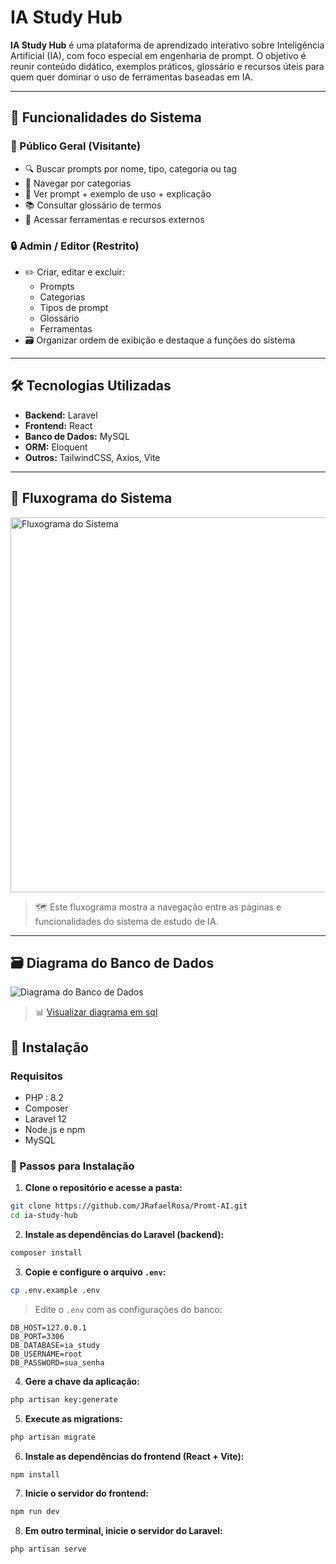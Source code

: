 # IA Study Hub

**IA Study Hub** é uma plataforma de aprendizado interativo sobre Inteligência Artificial (IA), com foco especial em engenharia de prompt. O objetivo é reunir conteúdo didático, exemplos práticos, glossário e recursos úteis para quem quer dominar o uso de ferramentas baseadas em IA.

---

## 🧠 Funcionalidades do Sistema

### 👥 Público Geral (Visitante)

- 🔍 Buscar prompts por nome, tipo, categoria ou tag  
- 📂 Navegar por categorias  
- 🧪 Ver prompt + exemplo de uso + explicação  
- 📚 Consultar glossário de termos  
- 🔗 Acessar ferramentas e recursos externos  

### 🔒 Admin / Editor (Restrito)

- ✏️ Criar, editar e excluir:
  - Prompts
  - Categorias
  - Tipos de prompt
  - Glossário
  - Ferramentas
- 🗃️ Organizar ordem de exibição e destaque a funções do sistema

---

## 🛠️ Tecnologias Utilizadas

- **Backend:** Laravel  
- **Frontend:** React  
- **Banco de Dados:** MySQL  
- **ORM:** Eloquent  
- **Outros:** TailwindCSS, Axios, Vite

---
## 🧭 Fluxograma do Sistema

<img src="https://i.postimg.cc/rmXCJvP4/Chat-GPT-Image-5-de-mai-de-2025-14-58-36.png" alt="Fluxograma do Sistema" width="600"/>

> 🗺️ Este fluxograma mostra a navegação entre as páginas e funcionalidades do sistema de estudo de IA.


---

## 🗃️ Diagrama do Banco de Dados

![Diagrama do Banco de Dados](https://i.postimg.cc/KzDL54LX/Untitled.png)

> 📊 [Visualizar diagrama em sql](https://dbdiagram.io/d/IA-Study-Hub-6818f7371ca52373f58a8db6)


## 🚀 Instalação

### Requisitos

- PHP : 8.2  
- Composer
- Laravel 12
- Node.js e npm  
- MySQL


### 🚀 Passos para Instalação

1. **Clone o repositório e acesse a pasta:**

```bash
git clone https://github.com/JRafaelRosa/Promt-AI.git
cd ia-study-hub
```

2. **Instale as dependências do Laravel (backend):**

```bash
composer install
```

3. **Copie e configure o arquivo `.env`:**

```bash
cp .env.example .env
```

> Edite o `.env` com as configurações do banco:
```
DB_HOST=127.0.0.1
DB_PORT=3306
DB_DATABASE=ia_study
DB_USERNAME=root
DB_PASSWORD=sua_senha
```

4. **Gere a chave da aplicação:**

```bash
php artisan key:generate
```

5. **Execute as migrations:**

```bash
php artisan migrate
```

6. **Instale as dependências do frontend (React + Vite):**

```bash
npm install
```

7. **Inicie o servidor do frontend:**

```bash
npm run dev
```

8. **Em outro terminal, inicie o servidor do Laravel:**

```bash
php artisan serve
```
